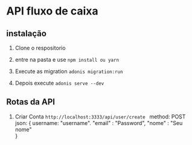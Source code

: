 # API fluxo de caixa


##  instalação

1. Clone o respositorio

2. entre na pasta e use `npm install ou yarn `

3. Execute as migration `adonis migration:run`

4. Depois execute `adonis serve --dev`


## Rotas da API

1. Criar Conta `http://localhost:3333/api/user/create `
      method: POST
      json: 
      {
         username: "username".
         "email" : "Password",
         "nome" : "Seu nome"     
      }


